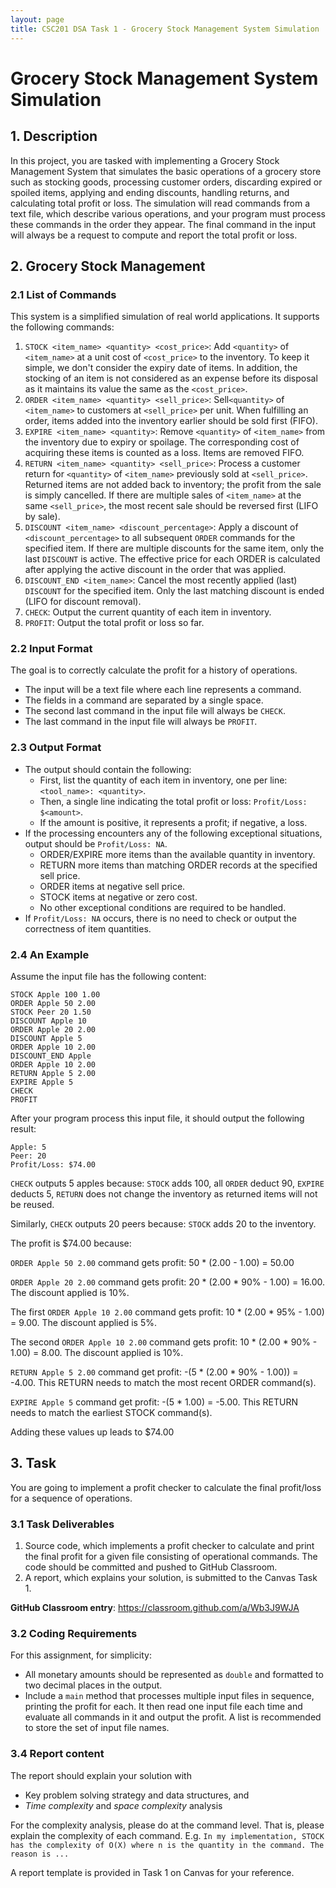 ```yaml
---
layout: page
title: CSC201 DSA Task 1 - Grocery Stock Management System Simulation
---
```


# Grocery Stock Management System Simulation

## 1. Description

In this project, you are tasked with implementing a Grocery Stock Management System that simulates the basic operations of a grocery store such as stocking goods, processing customer orders, discarding expired or spoiled items, applying and ending discounts, handling returns, and calculating total profit or loss. The simulation will read commands from a text file, which describe various operations, and your program must process these commands in the order they appear. The final command in the input will always be a request to compute and report the total profit or loss.

## 2. Grocery Stock Management

### 2.1 List of Commands

This system is a simplified simulation of real world applications. It supports the following commands:

1. `STOCK <item_name> <quantity> <cost_price>`: Add `<quantity>` of `<item_name>` at a unit cost of `<cost_price>` to the inventory. To keep it simple, we don't consider the expiry date of items. In addition, the stocking of an item is not considered as an expense before its disposal as it maintains its value the same as the `<cost_price>`.
2. `ORDER <item_name> <quantity> <sell_price>`: Sell`<quantity>` of `<item_name>` to customers at `<sell_price>` per unit. When fulfilling an order, items added into the inventory earlier should be sold first (FIFO).
3. `EXPIRE <item_name> <quantity>`: Remove `<quantity>` of `<item_name>` from the inventory due to expiry or spoilage. The corresponding cost of acquiring these items is counted as a loss. Items are removed FIFO.
4. `RETURN <item_name> <quantity> <sell_price>`: Process a customer return for `<quantity>` of `<item_name>` previously sold at `<sell_price>`. Returned items are not added back to inventory; the profit from the sale is simply cancelled. If there are multiple sales of `<item_name>` at the same `<sell_price>`, the most recent sale should be reversed first (LIFO by sale).
5. `DISCOUNT <item_name> <discount_percentage>`: Apply a discount of `<discount_percentage>` to all subsequent `ORDER` commands for the specified item. If there are multiple discounts for the same item, only the last `DISCOUNT` is active. The effective price for each ORDER is calculated after applying the active discount in the order that was applied.
6. `DISCOUNT_END <item_name>`: Cancel the most recently applied (last) `DISCOUNT` for the specified item. Only the last matching discount is ended (LIFO for discount removal).
7. `CHECK`: Output the current quantity of each item in inventory.
8. `PROFIT`: Output the total profit or loss so far.

### 2.2 Input Format

The goal is to correctly calculate the profit for a history of operations.

- The input will be a text file where each line represents a command.
- The fields in a command are separated by a single space.
- The second last command in the input file will always be `CHECK`.
- The last command in the input file will always be `PROFIT`.

### 2.3 Output Format

- The output should contain the following:
  - First, list the quantity of each item in inventory, one per line: `<tool_name>: <quantity>`.
  - Then, a single line indicating the total profit or loss: `Profit/Loss: $<amount>`.
  - If the amount is positive, it represents a profit; if negative, a loss.
- If the processing encounters any of the following exceptional situations, output should be `Profit/Loss: NA`.
  - ORDER/EXPIRE more items than the available quantity in inventory.
  - RETURN more items than matching ORDER records at the specified sell price.
  - ORDER items at negative sell price.
  - STOCK items at negative or zero cost.
  - No other exceptional conditions are required to be handled.
- If `Profit/Loss: NA` occurs, there is no need to check or output the correctness of item quantities.

### 2.4 An Example

Assume the input file has the following content:

```
STOCK Apple 100 1.00
ORDER Apple 50 2.00
STOCK Peer 20 1.50
DISCOUNT Apple 10
ORDER Apple 20 2.00
DISCOUNT Apple 5
ORDER Apple 10 2.00
DISCOUNT_END Apple
ORDER Apple 10 2.00
RETURN Apple 5 2.00
EXPIRE Apple 5
CHECK
PROFIT
```

After your program process this input file, it should output the following result:

```
Apple: 5
Peer: 20
Profit/Loss: $74.00
```

`CHECK` outputs 5 apples because: `STOCK` adds 100, all `ORDER` deduct 90, `EXPIRE` deducts 5, `RETURN` does not change the inventory as returned items will not be reused.

Similarly, `CHECK` outputs 20 peers because: `STOCK` adds 20 to the inventory.

The profit is $74.00 because:

`ORDER Apple 50 2.00` command gets profit: 50 * (2.00 - 1.00) = 50.00

`ORDER Apple 20 2.00` command gets profit: 20 * (2.00 * 90% - 1.00) = 16.00. The discount applied is 10%.

The first `ORDER Apple 10 2.00` command gets profit: 10 * (2.00 * 95% - 1.00) = 9.00. The discount applied is 5%.

The second `ORDER Apple 10 2.00` command gets profit: 10 * (2.00 * 90% - 1.00) = 8.00. The discount applied is 10%.

`RETURN Apple 5 2.00` command get profit: -(5 * (2.00 * 90% - 1.00)) = -4.00. This RETURN needs to match the most recent ORDER command(s).

`EXPIRE Apple 5` command get profit: -(5 * 1.00) = -5.00. This RETURN needs to match the earliest  STOCK command(s).

Adding these values up leads to $74.00

## 3. Task

You are going to implement a profit checker to calculate the final profit/loss for a sequence of operations. 

### 3.1 Task Deliverables

1.   Source code, which implements a profit checker to calculate and print the final profit for a given file consisting of operational commands. The code should be committed and pushed to GitHub Classroom.
2.   A report, which explains your solution, is submitted to the Canvas Task 1. 

**GitHub Classroom entry**: <https://classroom.github.com/a/Wb3J9WJA>

### 3.2 Coding Requirements

For this assignment, for simplicity:

*    All monetary amounts should be represented as `double` and formatted to two decimal places in the output.
*   Include a `main` method that processes multiple input files in sequence, printing the profit for each. It then read one input file each time and evaluate all commands in it and output the profit. A list is recommended to store the set of input file names.

### 3.4 Report content

The report should explain your solution with

*    Key problem solving strategy and data structures, and
*   *Time complexity* and *space complexity* analysis

For the complexity analysis, please do at the command level. That is, please explain the complexity of each command. E.g.
`In my implementation, STOCK has the complexity of O(X) where n is the quantity in the command. The reason is ...`

A report template is provided in Task 1 on Canvas for your reference.
